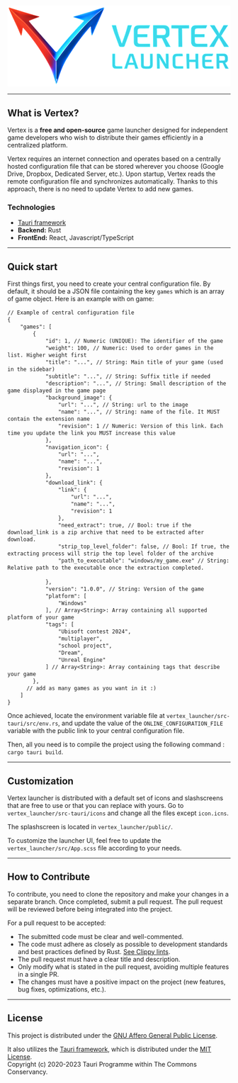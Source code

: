 ![](vertex_launcher/public/VertexLauncherSplashScreen.png)

___
## What is Vertex?

Vertex is a **free and open-source** game launcher designed for independent game developers who wish to distribute their 
games efficiently in a centralized platform.

Vertex requires an internet connection and operates based on a centrally hosted configuration file that can be stored
wherever you choose (Google Drive, Dropbox, Dedicated Server, etc.). Upon startup, Vertex reads the remote configuration 
file and synchronizes automatically. Thanks to this approach, there is no need to update Vertex to add new games.

### Technologies

- [Tauri framework](https://github.com/tauri-apps/tauri)
- **Backend:** Rust
- **FrontEnd:** React, Javascript/TypeScript

___

## Quick start

First things first, you need to create your central configuration file. By default, it should be a JSON file containing 
the key `games` which is an array of game object. Here is an example with on game:

````json5
// Example of central configuration file
{
    "games": [
        {
            "id": 1, // Numeric (UNIQUE): The identifier of the game
            "weight": 100, // Numeric: Used to order games in the list. Higher weight first
            "title": "...", // String: Main title of your game (used in the sidebar)
            "subtitle": "...", // String: Suffix title if needed
            "description": "...", // String: Small description of the game displayed in the game page
            "background_image": {
                "url": "...", // String: url to the image 
                "name": "...", // String: name of the file. It MUST contain the extension name
                "revision": 1 // Numeric: Version of this link. Each time you update the link you MUST increase this value
            },
            "navigation_icon": {
                "url": "...",
                "name": "...",
                "revision": 1
            },
            "download_link": {
                "link": {
                    "url": "...",
                    "name": "...",
                    "revision": 1
                },
                "need_extract": true, // Bool: true if the download_link is a zip archive that need to be extracted after download.
                "strip_top_level_folder": false, // Bool: If true, the extracting process will strip the top level folder of the archive
                "path_to_executable": "windows/my_game.exe" // String: Relative path to the executable once the extraction completed.
                
            },
            "version": "1.0.0", // String: Version of the game
            "platform": [
                "Windows"
            ], // Array<String>: Array containing all supported platform of your game
            "tags": [
                "Ubisoft contest 2024",
                "multiplayer",
                "school project",
                "Dream",
                "Unreal Engine"
            ] // Array<String>: Array containing tags that describe your game
        },
      // add as many games as you want in it :)
    ]
}
````

Once achieved, locate the environment variable file at `vertex_launcher/src-tauri/src/env.rs`, 
and update the value of the `ONLINE_CONFIGURATION_FILE` variable with the public link to your central configuration file.

Then, all you need is to compile the project using the following command : `cargo tauri build`.

___

## Customization

Vertex launcher is distributed with a default set of icons and slashscreens that are free to use or that you can replace with yours. Go to `vertex_launcher/src-tauri/icons` and change all the files except `icon.icns`.

The splashscreen is located in `vertex_launcher/public/`.

To customize the launcher UI, feel free to update the `vertex_launcher/src/App.scss` file according to your needs.

___

## How to Contribute

To contribute, you need to clone the repository and make your changes in a separate branch. Once completed, submit a pull request. The pull request will be reviewed before being integrated into the project.

For a pull request to be accepted:
- The submitted code must be clear and well-commented.
- The code must adhere as closely as possible to development standards and best practices defined by Rust. [See Clippy lints](https://rust-lang.github.io/rust-clippy/master/index.html).
- The pull request must have a clear title and description.
- Only modify what is stated in the pull request, avoiding multiple features in a single PR.
- The changes must have a positive impact on the project (new features, bug fixes, optimizations, etc.).



___

## License
This project is distributed under the [GNU Affero General Public License](LICENSE). 

It also utilizes the [Tauri framework](https://github.com/tauri-apps/tauri), which is distributed under the [MIT License](LICENSE_Tauri).  
Copyright (c) 2020-2023 Tauri Programme within The Commons Conservancy.
